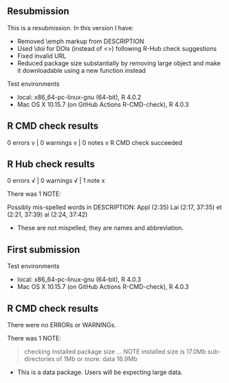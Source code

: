 ## Resubmission
This is a resubmission. In this version I have:

* Removed \emph markup from DESCRIPTION
* Used \doi for DOIs (instead of <>) following R-Hub check suggestions
* Fixed invalid URL
* Reduced package size substantially by removing large object and make it downloadable using a new function instead

Test environments
* local: x86_64-pc-linux-gnu (64-bit), R 4.0.2
* Mac OS X 10.15.7 (on GitHub Actions R-CMD-check), R 4.0.3

## R CMD check results
0 errors v | 0 warnings v | 0 notes v
R CMD check succeeded

## R Hub check results

0 errors √ | 0 warnings √ | 1 note x

There was 1 NOTE:

  Possibly mis-spelled words in DESCRIPTION:
    Appl (2:35)
    Lai (2:17, 37:35)
    et (2:21, 37:39)
    al (2:24, 37:42)
    
* These are not mispelled, they are names and abbreviation.


## First submission

Test environments
* local: x86_64-pc-linux-gnu (64-bit), R 4.0.3
* Mac OS X 10.15.7 (on GitHub Actions R-CMD-check), R 4.0.3

## R CMD check results
There were no ERRORs or WARNINGs. 

There was 1 NOTE:

> checking installed package size ... NOTE
    installed size is 17.0Mb
    sub-directories of 1Mb or more:
      data  16.9Mb
      
* This is a data package. Users will be expecting large data.
